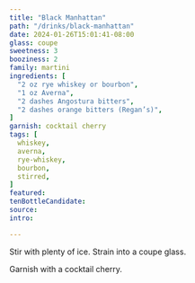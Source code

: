 ```yaml
---
title: "Black Manhattan"
path: "/drinks/black-manhattan"
date: 2024-01-26T15:01:41-08:00
glass: coupe
sweetness: 3
booziness: 2
family: martini
ingredients: [
  "2 oz rye whiskey or bourbon",
  "1 oz Averna",
  "2 dashes Angostura bitters",
  "2 dashes orange bitters (Regan’s)",
]
garnish: cocktail cherry
tags: [
  whiskey,
  averna,
  rye-whiskey,
  bourbon,
  stirred,
]
featured:
tenBottleCandidate:
source:
intro:

---
```

Stir with plenty of ice. Strain into a coupe glass.

Garnish with a cocktail cherry.
